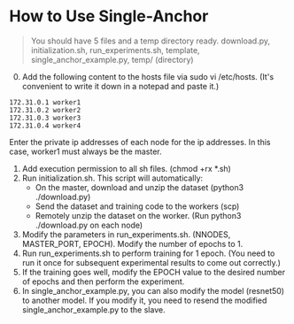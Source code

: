 # How to Use Single-Anchor

> You should have 5 files and a temp directory ready.
> download.py, initialization.sh, run_experiments.sh, template, single_anchor_example.py, temp/ (directory)

0. Add the following content to the hosts file via sudo vi /etc/hosts. (It's convenient to write it down in a notepad and paste it.)

```
172.31.0.1 worker1
172.31.0.2 worker2
172.31.0.3 worker3
172.31.0.4 worker4
```

Enter the private ip addresses of each node for the ip addresses.
In this case, worker1 must always be the master.

1. Add execution permission to all sh files. (chmod +rx *.sh)
2. Run initialization.sh. This script will automatically:
   - On the master, download and unzip the dataset (python3 ./download.py)
   - Send the dataset and training code to the workers (scp)
   - Remotely unzip the dataset on the worker. (Run python3 ./download.py on each node)
3. Modify the parameters in run_experiments.sh. (NNODES, MASTER_PORT, EPOCH). Modify the number of epochs to 1.
4. Run run_experiments.sh to perform training for 1 epoch. (You need to run it once for subsequent experimental results to come out correctly.)
5. If the training goes well, modify the EPOCH value to the desired number of epochs and then perform the experiment.
6. In single_anchor_example.py, you can also modify the model (resnet50) to another model. If you modify it, you need to resend the modified single_anchor_example.py to the slave.
